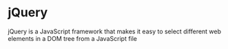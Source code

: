 # jQuery
jQuery is a JavaScript framework that makes it easy to select different web elements in a DOM tree from a JavaScript file